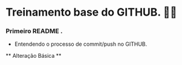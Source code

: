 # Treinamento base do GITHUB. :man_technologist:



### Primeiro README . 



- Entendendo o processo de commit/push no GITHUB.













** Alteração Básica **